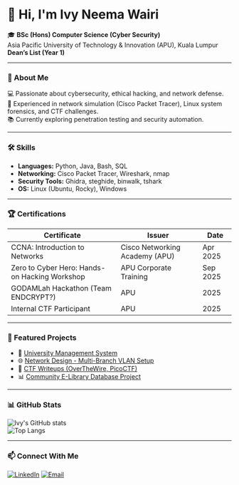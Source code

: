 # 👋 Hi, I'm Ivy Neema Wairi  

🎓 **BSc (Hons) Computer Science (Cyber Security)**  
Asia Pacific University of Technology & Innovation (APU), Kuala Lumpur  
**Dean’s List (Year 1)**  

---

### 🧩 About Me
💻 Passionate about cybersecurity, ethical hacking, and network defense.  
🔐 Experienced in network simulation (Cisco Packet Tracer), Linux system forensics, and CTF challenges.  
📚 Currently exploring penetration testing and security automation.

---

### 🛠️ Skills
- **Languages:** Python, Java, Bash, SQL  
- **Networking:** Cisco Packet Tracer, Wireshark, nmap  
- **Security Tools:** Ghidra, steghide, binwalk, tshark  
- **OS:** Linux (Ubuntu, Rocky), Windows  

---

### 🏆 Certifications
| Certificate | Issuer | Date |
|--------------|---------|------|
| CCNA: Introduction to Networks | Cisco Networking Academy (APU) | Apr 2025 |
| Zero to Cyber Hero: Hands-on Hacking Workshop | APU Corporate Training | Sep 2025 |
| GODAMLah Hackathon (Team ENDCRYPT?) | APU | 2025 |
| Internal CTF Participant | APU | 2025 |

---

### 🚀 Featured Projects
- 🔐 [University Management System](#)  
- 🌐 [Network Design - Multi-Branch VLAN Setup](#)  
- 🧠 [CTF Writeups (OverTheWire, PicoCTF)](#)  
- 📊 [Community E-Library Database Project](#)  

---

### 📊 GitHub Stats
![Ivy's GitHub stats](https://github-readme-stats.vercel.app/api?username=YOUR_USERNAME&show_icons=true&theme=tokyonight)  
![Top Langs](https://github-readme-stats.vercel.app/api/top-langs/?username=YOUR_USERNAME&layout=compact&theme=tokyonight)

---

### 📫 Connect With Me
[![LinkedIn](https://img.shields.io/badge/LinkedIn-Ivy_Neema-blue?style=flat-square&logo=linkedin)](YOUR_LINKEDIN_URL)
[![Email](https://img.shields.io/badge/Email-ivy.neema%40mail.apu.edu.my-red?style=flat-square&logo=gmail)](mailto:ivy.neema@mail.apu.edu.my)
